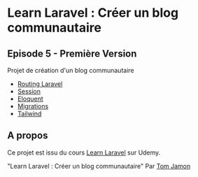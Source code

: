 # Learn Laravel : Créer un blog communautaire

## Episode 5 - Première Version

Projet de création d'un blog communautaire

- [Routing Laravel](https://laravel.com/docs/routing)
- [Session](https://laravel.com/docs/session) 
- [Eloquent](https://laravel.com/docs/eloquent)
- [Migrations](https://laravel.com/docs/migrations)
- [Tailwind](https://tailwindcss.com/docs/installation)

## A propos

Ce projet est issu du cours [Learn Laravel](https://www.udemy.com/course/learn-laravel/) sur Udemy.

"Learn Laravel : Créer un blog communautaire" Par [Tom Jamon](https://tomjamon.com)
